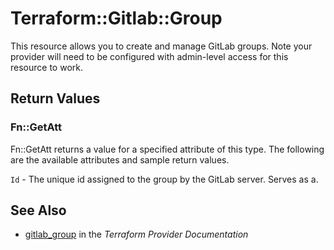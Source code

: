 # Terraform::Gitlab::Group

This resource allows you to create and manage GitLab groups.
Note your provider will need to be configured with admin-level access for this resource to work.

## Return Values

### Fn::GetAtt

Fn::GetAtt returns a value for a specified attribute of this type. The following are the available attributes and sample return values.

`Id` - The unique id assigned to the group by the GitLab server.  Serves as a.

## See Also

* [gitlab_group](https://www.terraform.io/docs/providers/gitlab/r/group.html) in the _Terraform Provider Documentation_